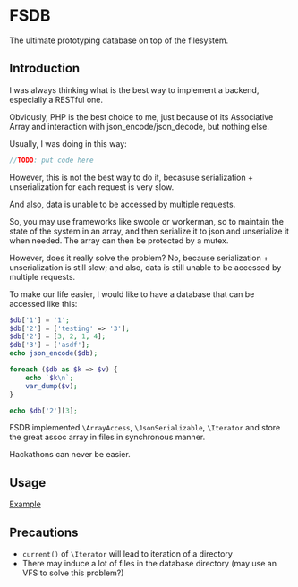 # FSDB

The ultimate prototyping database on top of the filesystem.

## Introduction
I was always thinking what is the best way to implement a backend, especially a RESTful one.

Obviously, PHP is the best choice to me, just because of its Associative Array and interaction with json_encode/json_decode, but nothing else.

Usually, I was doing in this way:

```php
//TODO: put code here

```

However, this is not the best way to do it, becasuse serialization + unserialization for each request is very slow.

And also, data is unable to be accessed by multiple requests.

So, you may use frameworks like swoole or workerman, so to maintain the state of the system in an array, and then serialize it to json and unserialize it when needed. The array can then be protected by a mutex.

However, does it really solve the problem? No, because serialization + unserialization is still slow; and also, data is still unable to be accessed by multiple requests.

To make our life easier, I would like to have a database that can be accessed like this:

```php
$db['1'] = '1';
$db['2'] = ['testing' => '3'];
$db['2'] = [3, 2, 1, 4];
$db['3'] = ['asdf'];
echo json_encode($db);

foreach ($db as $k => $v) {
    echo `$k\n`;
    var_dump($v);
}

echo $db['2'][3];
```

FSDB implemented `\ArrayAccess`, `\JsonSerializable`, `\Iterator` and store the great assoc array in files in synchronous manner.

Hackathons can never be easier.

## Usage

[Example](example.php)

## Precautions

- `current()` of `\Iterator` will lead to iteration of a directory
- There may induce a lot of files in the database directory (may use an VFS to solve this problem?)